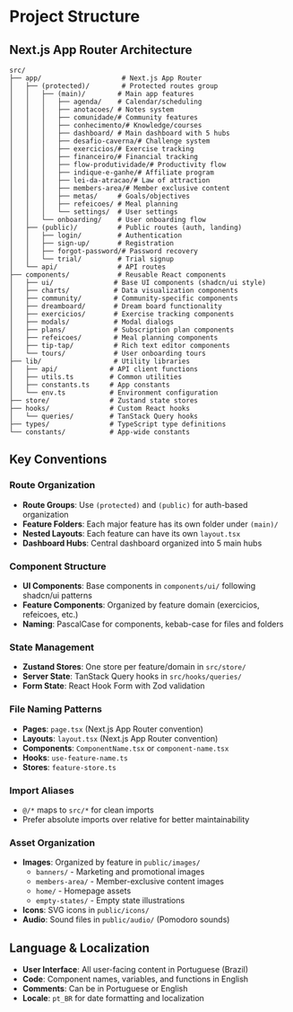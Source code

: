 # Project Structure

## Next.js App Router Architecture

```
src/
├── app/                    # Next.js App Router
│   ├── (protected)/        # Protected routes group
│   │   ├── (main)/        # Main app features
│   │   │   ├── agenda/    # Calendar/scheduling
│   │   │   ├── anotacoes/ # Notes system
│   │   │   ├── comunidade/# Community features
│   │   │   ├── conhecimento/# Knowledge/courses
│   │   │   ├── dashboard/ # Main dashboard with 5 hubs
│   │   │   ├── desafio-caverna/# Challenge system
│   │   │   ├── exercicios/# Exercise tracking
│   │   │   ├── financeiro/# Financial tracking
│   │   │   ├── flow-produtividade/# Productivity flow
│   │   │   ├── indique-e-ganhe/# Affiliate program
│   │   │   ├── lei-da-atracao/# Law of attraction
│   │   │   ├── members-area/# Member exclusive content
│   │   │   ├── metas/     # Goals/objectives
│   │   │   ├── refeicoes/ # Meal planning
│   │   │   └── settings/  # User settings
│   │   └── onboarding/    # User onboarding flow
│   ├── (public)/          # Public routes (auth, landing)
│   │   ├── login/         # Authentication
│   │   ├── sign-up/       # Registration
│   │   ├── forgot-password/# Password recovery
│   │   └── trial/         # Trial signup
│   └── api/               # API routes
├── components/            # Reusable React components
│   ├── ui/               # Base UI components (shadcn/ui style)
│   ├── charts/           # Data visualization components
│   ├── community/        # Community-specific components
│   ├── dreamboard/       # Dream board functionality
│   ├── exercicios/       # Exercise tracking components
│   ├── modals/           # Modal dialogs
│   ├── plans/            # Subscription plan components
│   ├── refeicoes/        # Meal planning components
│   ├── tip-tap/          # Rich text editor components
│   └── tours/            # User onboarding tours
├── lib/                  # Utility libraries
│   ├── api/             # API client functions
│   ├── utils.ts         # Common utilities
│   ├── constants.ts     # App constants
│   └── env.ts           # Environment configuration
├── store/               # Zustand state stores
├── hooks/               # Custom React hooks
│   └── queries/         # TanStack Query hooks
├── types/               # TypeScript type definitions
└── constants/           # App-wide constants
```

## Key Conventions

### Route Organization
- **Route Groups**: Use `(protected)` and `(public)` for auth-based organization
- **Feature Folders**: Each major feature has its own folder under `(main)/`
- **Nested Layouts**: Each feature can have its own `layout.tsx`
- **Dashboard Hubs**: Central dashboard organized into 5 main hubs

### Component Structure
- **UI Components**: Base components in `components/ui/` following shadcn/ui patterns
- **Feature Components**: Organized by feature domain (exercicios, refeicoes, etc.)
- **Naming**: PascalCase for components, kebab-case for files and folders

### State Management
- **Zustand Stores**: One store per feature/domain in `src/store/`
- **Server State**: TanStack Query hooks in `src/hooks/queries/`
- **Form State**: React Hook Form with Zod validation

### File Naming Patterns
- **Pages**: `page.tsx` (Next.js App Router convention)
- **Layouts**: `layout.tsx` (Next.js App Router convention)
- **Components**: `ComponentName.tsx` or `component-name.tsx`
- **Hooks**: `use-feature-name.ts`
- **Stores**: `feature-store.ts`

### Import Aliases
- `@/*` maps to `src/*` for clean imports
- Prefer absolute imports over relative for better maintainability

### Asset Organization
- **Images**: Organized by feature in `public/images/`
  - `banners/` - Marketing and promotional images
  - `members-area/` - Member-exclusive content images
  - `home/` - Homepage assets
  - `empty-states/` - Empty state illustrations
- **Icons**: SVG icons in `public/icons/`
- **Audio**: Sound files in `public/audio/` (Pomodoro sounds)

## Language & Localization
- **User Interface**: All user-facing content in Portuguese (Brazil)
- **Code**: Component names, variables, and functions in English
- **Comments**: Can be in Portuguese or English
- **Locale**: `pt_BR` for date formatting and localization